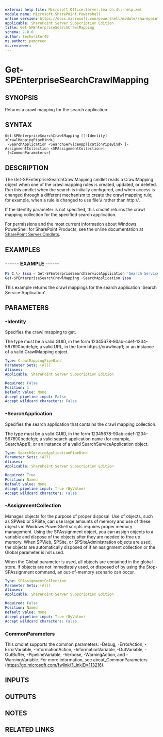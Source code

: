 ```yaml
---
external help file: Microsoft.Office.Server.Search.dll-help.xml
module name: Microsoft.SharePoint.Powershell
online version: https://docs.microsoft.com/powershell/module/sharepoint-server/get-spenterprisesearchcrawlmapping
applicable: SharePoint Server Subscription Edition
title: Get-SPEnterpriseSearchCrawlMapping
schema: 2.0.0
author: techwriter40
ms.author: pamgreen
ms.reviewer:
---
```


# Get-SPEnterpriseSearchCrawlMapping

## SYNOPSIS
Returns a crawl mapping for the search application.

## SYNTAX

```
Get-SPEnterpriseSearchCrawlMapping [[-Identity] <CrawlMappingPipeBind>]
 -SearchApplication <SearchServiceApplicationPipeBind> [-AssignmentCollection <SPAssignmentCollection>]
 [<CommonParameters>]
```

## DESCRIPTION
The Get-SPEnterpriseSearchCrawlMapping cmdlet reads a CrawlMapping object when one of the crawl mapping rules is created, updated, or deleted.
Run this cmdlet when the search is initially configured, and when access is changed through a different mechanism to create the crawl mapping rule; for example, when a rule is changed to use file:\\\\ rather than http://.

If the Identity parameter is not specified, this cmdlet returns the crawl mapping collection for the specified search application.

For permissions and the most current information about Windows PowerShell for SharePoint Products, see the online documentation at [SharePoint Server Cmdlets](https://docs.microsoft.com/powershell/sharepoint/sharepoint-server/sharepoint-server-cmdlets).

## EXAMPLES

###  ------ EXAMPLE ------
```powershell
PS C:\> $ssa = Get-SPEnterpriseSearchServiceApplication 'Search Service Application'
Get-SPEnterpriseSearchCrawlMapping -SearchApplication $ssa
```

This example returns the crawl mappings for the search application 'Search Service Application'.

## PARAMETERS

### -Identity
Specifies the crawl mapping to get.

The type must be a valid GUID, in the form 12345678-90ab-cdef-1234-567890bcdefgh; a valid URL, in the form https://crawlmap1; or an instance of a valid CrawlMapping object.

```yaml
Type: CrawlMappingPipeBind
Parameter Sets: (All)
Aliases: 
Applicable: SharePoint Server Subscription Edition

Required: False
Position: 1
Default value: None
Accept pipeline input: False
Accept wildcard characters: False
```

### -SearchApplication
Specifies the search application that contains the crawl mapping collection.

The type must be a valid GUID, in the form 12345678-90ab-cdef-1234-567890bcdefgh; a valid search application name (for example, SearchApp1); or an instance of a valid SearchServiceApplication object.

```yaml
Type: SearchServiceApplicationPipeBind
Parameter Sets: (All)
Aliases: 
Applicable: SharePoint Server Subscription Edition

Required: True
Position: Named
Default value: None
Accept pipeline input: True (ByValue)
Accept wildcard characters: False
```

### -AssignmentCollection
Manages objects for the purpose of proper disposal. Use of objects, such as SPWeb or SPSite, can use large amounts of memory and use of these objects in Windows PowerShell scripts requires proper memory management. Using the SPAssignment object, you can assign objects to a variable and dispose of the objects after they are needed to free up memory. When SPWeb, SPSite, or SPSiteAdministration objects are used, the objects are automatically disposed of if an assignment collection or the Global parameter is not used.

When the Global parameter is used, all objects are contained in the global store. If objects are not immediately used, or disposed of by using the Stop-SPAssignment command, an out-of-memory scenario can occur.

```yaml
Type: SPAssignmentCollection
Parameter Sets: (All)
Aliases: 
Applicable: SharePoint Server Subscription Edition

Required: False
Position: Named
Default value: None
Accept pipeline input: True (ByValue)
Accept wildcard characters: False
```

### CommonParameters
This cmdlet supports the common parameters: -Debug, -ErrorAction, -ErrorVariable, -InformationAction, -InformationVariable, -OutVariable, -OutBuffer, -PipelineVariable, -Verbose, -WarningAction, and -WarningVariable. For more information, see about_CommonParameters (https://go.microsoft.com/fwlink/?LinkID=113216).

## INPUTS

## OUTPUTS

## NOTES

## RELATED LINKS


